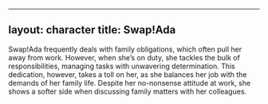 
---
layout: character
title: Swap!Ada
---

Swap!Ada frequently deals with family obligations, which often pull her away from work. However, when she’s on duty, she tackles the bulk of responsibilities, managing tasks with unwavering determination. This dedication, however, takes a toll on her, as she balances her job with the demands of her family life. Despite her no-nonsense attitude at work, she shows a softer side when discussing family matters with her colleagues.
